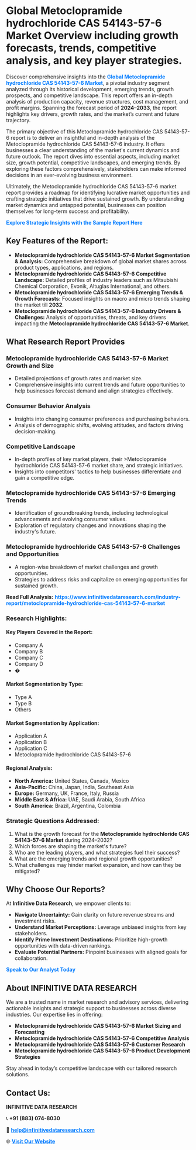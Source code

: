 <h1>Global Metoclopramide hydrochloride CAS 54143-57-6 Market Overview including growth forecasts, trends, competitive analysis, and key player strategies.</h1>
<p>
Discover comprehensive insights into the 
<a href="https://www.infinitivedataresearch.com/industry-report/metoclopramide-hydrochloride-cas-54143-57-6-market" rel="dofollow" style="color: #007BFF; text-decoration: none;"><strong>Global Metoclopramide hydrochloride CAS 54143-57-6 Market</strong></a>, a pivotal industry segment analyzed through its historical development, emerging trends, growth prospects, and competitive landscape. This report offers an in-depth analysis of production capacity, revenue structures, cost management, and profit margins. Spanning the forecast period of <strong>2024–2033</strong>, the report highlights key drivers, growth rates, and the market’s current and future trajectory.
</p>
<p>
The primary objective of this Metoclopramide hydrochloride CAS 54143-57-6 report is to deliver an insightful and in-depth analysis of the Metoclopramide hydrochloride CAS 54143-57-6 industry. It offers businesses a clear understanding of the market's current dynamics and future outlook. The report dives into essential aspects, including market size, growth potential, competitive landscapes, and emerging trends. By exploring these factors comprehensively, stakeholders can make informed decisions in an ever-evolving business environment.
</p>
<p>
Ultimately, the Metoclopramide hydrochloride CAS 54143-57-6 market report provides a roadmap for identifying lucrative market opportunities and crafting strategic initiatives that drive sustained growth. By understanding market dynamics and untapped potential, businesses can position themselves for long-term success and profitability.
</p>
<p>
<a href="https://www.infinitivedataresearch.com/request-sample/reportId=111094" style="color: #007BFF; text-decoration: none;"><strong>Explore Strategic Insights with the Sample Report Here</strong></a>
</p>

<h2>Key Features of the Report:</h2>
<ul>
<li><strong>Metoclopramide hydrochloride CAS 54143-57-6 Market Segmentation & Analysis:</strong> Comprehensive breakdown of global market shares across product types, applications, and regions.</li>
<li><strong>Metoclopramide hydrochloride CAS 54143-57-6 Competitive Landscape:</strong> Detailed profiles of industry leaders such as Mitsubishi Chemical Corporation, Evonik, Altuglas International, and others.</li>
<li><strong>Metoclopramide hydrochloride CAS 54143-57-6 Emerging Trends & Growth Forecasts:</strong> Focused insights on macro and micro trends shaping the market till <strong>2032</strong>.</li>
<li><strong>Metoclopramide hydrochloride CAS 54143-57-6 Industry Drivers & Challenges:</strong> Analysis of opportunities, threats, and key drivers impacting the <strong>Metoclopramide hydrochloride CAS 54143-57-6 Market</strong>.</li>
</ul>

<h2>What Research Report Provides</h2>
<h3>Metoclopramide hydrochloride CAS 54143-57-6 Market Growth and Size</h3>
<ul>
<li>Detailed projections of growth rates and market size.</li>
<li>Comprehensive insights into current trends and future opportunities to help businesses forecast demand and align strategies effectively.</li>
</ul>

<h3>Consumer Behavior Analysis</h3>
<ul>
<li>Insights into changing consumer preferences and purchasing behaviors.</li>
<li>Analysis of demographic shifts, evolving attitudes, and factors driving decision-making.</li>
</ul>

<h3>Competitive Landscape</h3>
<ul>
<li>In-depth profiles of key market players, their >Metoclopramide hydrochloride CAS 54143-57-6 market share, and strategic initiatives.</li>
<li>Insights into competitors' tactics to help businesses differentiate and gain a competitive edge.</li>
</ul>

<h3>Metoclopramide hydrochloride CAS 54143-57-6 Emerging Trends</h3>
<ul>
<li>Identification of groundbreaking trends, including technological advancements and evolving consumer values.</li>
<li>Exploration of regulatory changes and innovations shaping the industry's future.</li>
</ul>

<h3>Metoclopramide hydrochloride CAS 54143-57-6 Challenges and Opportunities</h3>
<ul>
<li>A region-wise breakdown of market challenges and growth opportunities.</li>
<li>Strategies to address risks and capitalize on emerging opportunities for sustained growth.</li>
</ul>
<p><strong>Read Full Analysis:</strong> <a href="https://www.infinitivedataresearch.com/industry-report/metoclopramide-hydrochloride-cas-54143-57-6-market" rel="dofollow" style="color: #007BFF; text-decoration: none;"><strong>https://www.infinitivedataresearch.com/industry-report/metoclopramide-hydrochloride-cas-54143-57-6-market</strong></a></p>
<h3>Research Highlights:</h3>
<h4>Key Players Covered in the Report:</h4>
<ul><li>Company A</li><li>Company B</li><li>Company C</li><li>Company D</li><li>�</li></ul>
<h4>Market Segmentation by Type:</h4>
<ul><li>Type A</li><li>Type B</li><li>Others</li></ul>
<h4>Market Segmentation by Application:</h4>
<ul><li>Application A</li><li>Application B</li><li>Application C</li><li>Metoclopramide hydrochloride CAS 54143-57-6</li></ul>

<h4>Regional Analysis:</h4>
<ul>
<li><strong>North America:</strong> United States, Canada, Mexico</li>
<li><strong>Asia-Pacific:</strong> China, Japan, India, Southeast Asia</li>
<li><strong>Europe:</strong> Germany, UK, France, Italy, Russia</li>
<li><strong>Middle East & Africa:</strong> UAE, Saudi Arabia, South Africa</li>
<li><strong>South America:</strong> Brazil, Argentina, Colombia</li>
</ul>

<h3>Strategic Questions Addressed:</h3>
<ol>
<li>What is the growth forecast for the <strong>Metoclopramide hydrochloride CAS 54143-57-6 Market</strong> during 2024–2032?</li>
<li>Which forces are shaping the market's future?</li>
<li>Who are the leading players, and what strategies fuel their success?</li>
<li>What are the emerging trends and regional growth opportunities?</li>
<li>What challenges may hinder market expansion, and how can they be mitigated?</li>
</ol>

<h2>Why Choose Our Reports?</h2>
<p>At <strong>Infinitive Data Research</strong>, we empower clients to:</p>
<ul>
<li><strong>Navigate Uncertainty:</strong> Gain clarity on future revenue streams and investment risks.</li>
<li><strong>Understand Market Perceptions:</strong> Leverage unbiased insights from key stakeholders.</li>
<li><strong>Identify Prime Investment Destinations:</strong> Prioritize high-growth opportunities with data-driven rankings.</li>
<li><strong>Evaluate Potential Partners:</strong> Pinpoint businesses with aligned goals for collaboration.</li>
</ul>
<p><a href="https://www.infinitivedataresearch.com/industry-report/metoclopramide-hydrochloride-cas-54143-57-6-market" rel="dofollow" style="color: #007BFF; text-decoration: none;"><strong>Speak to Our Analyst Today</strong></a></p>

<h2>About INFINITIVE DATA RESEARCH</h2>
<p>We are a trusted name in market research and advisory services, delivering actionable insights and strategic support to businesses across diverse industries. Our expertise lies in offering:</p>
<ul>
<li><strong>Metoclopramide hydrochloride CAS 54143-57-6 Market Sizing and Forecasting</strong></li>
<li><strong>Metoclopramide hydrochloride CAS 54143-57-6 Competitive Analysis</strong></li>
<li><strong>Metoclopramide hydrochloride CAS 54143-57-6 Customer Research</strong></li>
<li><strong>Metoclopramide hydrochloride CAS 54143-57-6 Product Development Strategies</strong></li>
</ul>
<p>Stay ahead in today’s competitive landscape with our tailored research solutions.</p>

<h2>Contact Us:</h2>
<p><strong>INFINITIVE DATA RESEARCH</strong></p>
<p>📞 <strong>+91 (883) 074-8030</strong></p>
<p>📧 <strong><a href="mailto:help@infinitivedataresearch.com" style="color: #007BFF;">help@infinitivedataresearch.com</a></strong></p>
<p>🌐 <strong><a href="https://www.infinitivedataresearch.com" rel="dofollow" style="color: #007BFF;">Visit Our Website</a></strong></p>